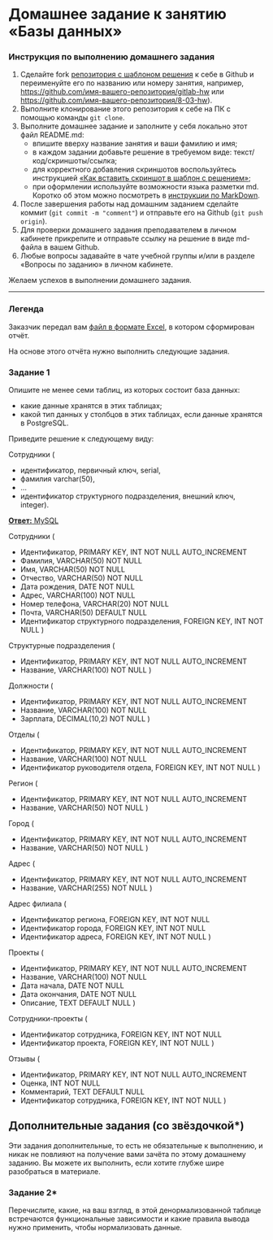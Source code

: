 # Домашнее задание к занятию «Базы данных»

### Инструкция по выполнению домашнего задания

1. Сделайте fork [репозитория c шаблоном решения](https://github.com/netology-code/sys-pattern-homework) к себе в Github и переименуйте его по названию или номеру занятия, например, https://github.com/имя-вашего-репозитория/gitlab-hw или https://github.com/имя-вашего-репозитория/8-03-hw).
2. Выполните клонирование этого репозитория к себе на ПК с помощью команды `git clone`.
3. Выполните домашнее задание и заполните у себя локально этот файл README.md:
   - впишите вверху название занятия и ваши фамилию и имя;
   - в каждом задании добавьте решение в требуемом виде: текст/код/скриншоты/ссылка;
   - для корректного добавления скриншотов воспользуйтесь инструкцией [«Как вставить скриншот в шаблон с решением»](https://github.com/netology-code/sys-pattern-homework/blob/main/screen-instruction.md);
   - при оформлении используйте возможности языка разметки md. Коротко об этом можно посмотреть в [инструкции по MarkDown](https://github.com/netology-code/sys-pattern-homework/blob/main/md-instruction.md).
4. После завершения работы над домашним заданием сделайте коммит (`git commit -m "comment"`) и отправьте его на Github (`git push origin`).
5. Для проверки домашнего задания преподавателем в личном кабинете прикрепите и отправьте ссылку на решение в виде md-файла в вашем Github.
6. Любые вопросы задавайте в чате учебной группы и/или в разделе «Вопросы по заданию» в личном кабинете.

Желаем успехов в выполнении домашнего задания.

---
### Легенда

Заказчик передал вам [файл в формате Excel](https://github.com/netology-code/sdb-homeworks/blob/main/resources/hw-12-1.xlsx), в котором сформирован отчёт. 

На основе этого отчёта нужно выполнить следующие задания.

### Задание 1

Опишите не менее семи таблиц, из которых состоит база данных:

- какие данные хранятся в этих таблицах;
- какой тип данных у столбцов в этих таблицах, если данные хранятся в PostgreSQL.

Приведите решение к следующему виду:

Сотрудники (

- идентификатор, первичный ключ, serial,
- фамилия varchar(50),
- ...
- идентификатор структурного подразделения, внешний ключ, integer).


<ins>**Ответ:** MySQL</ins>

Сотрудники (
- Идентификатор, PRIMARY KEY, INT NOT NULL AUTO_INCREMENT
- Фамилия, VARCHAR(50) NOT NULL
- Имя, VARCHAR(50) NOT NULL
- Отчество, VARCHAR(50) NOT NULL
- Дата рождения, DATE NOT NULL
- Адрес, VARCHAR(100) NOT NULL
- Номер телефона, VARCHAR(20) NOT NULL
- Почта, VARCHAR(50) DEFAULT NULL
- Идентификатор структурного подразделения, FOREIGN KEY, INT NOT NULL
)

Структурные подразделения (
- Идентификатор, PRIMARY KEY, INT NOT NULL AUTO_INCREMENT
- Название, VARCHAR(100) NOT NULL
)

Должности (
- Идентификатор, PRIMARY KEY, INT NOT NULL AUTO_INCREMENT
- Название, VARCHAR(100) NOT NULL
- Зарплата, DECIMAL(10,2)  NOT NULL
)

Отделы (
- Идентификатор, PRIMARY KEY, INT NOT NULL AUTO_INCREMENT
- Название, VARCHAR(100) NOT NULL
- Идентификатор руководителя отдела, FOREIGN KEY, INT NOT NULL
)

Регион (
- Идентификатор, PRIMARY KEY, INT NOT NULL AUTO_INCREMENT
- Название, VARCHAR(50) NOT NULL
)

Город (
- Идентификатор, PRIMARY KEY, INT NOT NULL AUTO_INCREMENT
- Название, VARCHAR(50) NOT NULL
)

Адрес (
- Идентификатор, PRIMARY KEY, INT NOT NULL AUTO_INCREMENT
- Название, VARCHAR(255) NOT NULL
)

Адрес филиала (
- Идентификатор региона, FOREIGN KEY, INT NOT NULL
- Идентификатор города, FOREIGN KEY, INT NOT NULL
- Идентификатор адреса, FOREIGN KEY, INT NOT NULL
)

Проекты (
- Идентификатор, PRIMARY KEY, INT NOT NULL AUTO_INCREMENT
- Название, VARCHAR(100) NOT NULL
- Дата начала, DATE NOT NULL
- Дата окончания, DATE NOT NULL
- Описание, TEXT DEFAULT NULL
)

Сотрудники-проекты (
- Идентификатор сотрудника, FOREIGN KEY, INT NOT NULL
- Идентификатор проекта, FOREIGN KEY, INT NOT NULL
)

Отзывы (
- Идентификатор, PRIMARY KEY, INT NOT NULL AUTO_INCREMENT
- Оценка, INT NOT NULL
- Комментарий, TEXT DEFAULT NULL
- Идентификатор сотрудника, FOREIGN KEY, INT NOT NULL
)


## Дополнительные задания (со звёздочкой*)
Эти задания дополнительные, то есть не обязательные к выполнению, и никак не повлияют на получение вами зачёта по этому домашнему заданию. Вы можете их выполнить, если хотите глубже шире разобраться в материале.


### Задание 2*

Перечислите, какие, на ваш взгляд, в этой денормализованной таблице встречаются функциональные зависимости и какие правила вывода нужно применить, чтобы нормализовать данные.
